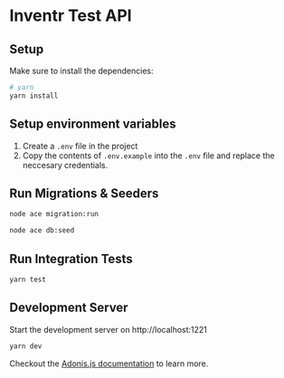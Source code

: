 # Inventr Test API

## Setup

Make sure to install the dependencies:

```bash
# yarn
yarn install
```

## Setup environment variables

1. Create a `.env` file in the project
2. Copy the contents of `.env.example` into the `.env` file and replace the neccesary credentials.

## Run Migrations & Seeders

```bash
node ace migration:run

node ace db:seed
```

## Run Integration Tests

```bash
yarn test
```

## Development Server

Start the development server on http://localhost:1221

```bash
yarn dev
```

Checkout the [Adonis.js documentation](https://adonisjs.com/) to learn more.
